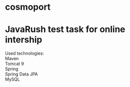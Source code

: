 # cosmoport
# JavaRush test task for online intership
Used technologies: <br>
Maven <br>
Tomcat 9 <br>
Spring <br>
Spring Data JPA <br>
MySQL <br>

